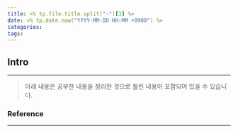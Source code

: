 ```yaml
---
title: <% tp.file.title.split("-")[3] %>
date: <% tp.date.now("YYYY-MM-DD HH:MM +0900") %>
categories: 
tags:
---
```

## Intro
---
>아래 내용은 공부한 내용을 정리한 것으로 틀린 내용이 포함되어 있을 수 있습니다.  


### Reference
---
